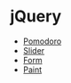 # jQuery

* [Pomodoro](https://github.com/simplonco/jquery-pomodoro)
* [Slider](https://github.com/simplonco/jquery-slider)
* [Form](https://github.com/simplonco/jquery-form)
* [Paint](https://github.com/simplonco/jquery-paint)
